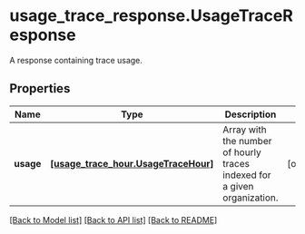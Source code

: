 # usage_trace_response.UsageTraceResponse

A response containing trace usage.
## Properties
Name | Type | Description | Notes
------------ | ------------- | ------------- | -------------
**usage** | [**[usage_trace_hour.UsageTraceHour]**](UsageTraceHour.md) | Array with the number of hourly traces indexed for a given organization. | [optional] 

[[Back to Model list]](README.md#documentation-for-models) [[Back to API list]](README.md#documentation-for-api-endpoints) [[Back to README]](README.md)


